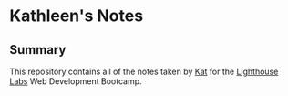 # Kathleen's Notes
## Summary
This repository contains all of the notes taken by [Kat](https://github.com/kathleenpearce) for the [Lighthouse Labs](https://www.lighthouselabs.ca/) Web Development Bootcamp.